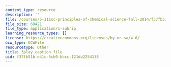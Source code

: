 ```yaml
---
content_type: resource
description: ''
file: /courses/5-111sc-principles-of-chemical-science-fall-2014/f37fb51be41c5cb9bbcc121da2254138_KHkNrbSKFic.vtt
file_size: 69421
file_type: application/x-subrip
learning_resource_types: []
license: https://creativecommons.org/licenses/by-nc-sa/4.0/
ocw_type: OCWFile
resourcetype: Other
title: 3play caption file
uid: f37fb51b-e41c-5cb9-bbcc-121da2254138
---
```


